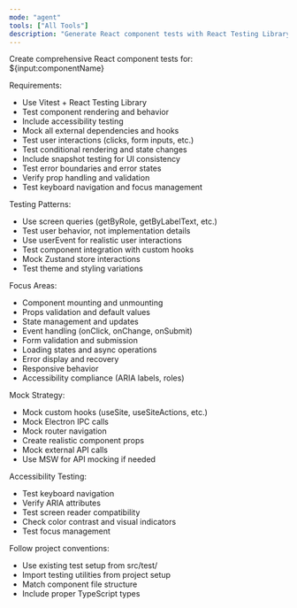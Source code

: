 ```yaml
---
mode: "agent"
tools: ["All Tools"]
description: "Generate React component tests with React Testing Library"
---
```


Create comprehensive React component tests for: ${input:componentName}

Requirements:

- Use Vitest + React Testing Library
- Test component rendering and behavior
- Include accessibility testing
- Mock all external dependencies and hooks
- Test user interactions (clicks, form inputs, etc.)
- Test conditional rendering and state changes
- Include snapshot testing for UI consistency
- Test error boundaries and error states
- Verify prop handling and validation
- Test keyboard navigation and focus management

Testing Patterns:
- Use screen queries (getByRole, getByLabelText, etc.)
- Test user behavior, not implementation details
- Use userEvent for realistic user interactions
- Test component integration with custom hooks
- Mock Zustand store interactions
- Test theme and styling variations

Focus Areas:
- Component mounting and unmounting
- Props validation and default values
- State management and updates
- Event handling (onClick, onChange, onSubmit)
- Form validation and submission
- Loading states and async operations
- Error display and recovery
- Responsive behavior
- Accessibility compliance (ARIA labels, roles)

Mock Strategy:
- Mock custom hooks (useSite, useSiteActions, etc.)
- Mock Electron IPC calls
- Mock router navigation
- Create realistic component props
- Mock external API calls
- Use MSW for API mocking if needed

Accessibility Testing:
- Test keyboard navigation
- Verify ARIA attributes
- Test screen reader compatibility
- Check color contrast and visual indicators
- Test focus management

Follow project conventions:
- Use existing test setup from src/test/
- Import testing utilities from project setup
- Match component file structure
- Include proper TypeScript types
